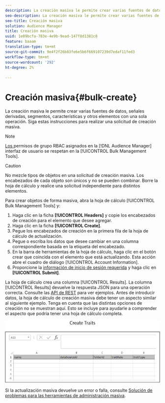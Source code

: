 ```yaml
---
description: La creación masiva le permite crear varias fuentes de datos, señales derivadas, segmentos, características y otros elementos con una sola operación. Siga estas instrucciones para realizar una solicitud de creación masiva.
seo-description: La creación masiva le permite crear varias fuentes de datos, señales derivadas, segmentos, características y otros elementos con una sola operación. Siga estas instrucciones para realizar una solicitud de creación masiva.
seo-title: Creación masiva
solution: Audience Manager
title: Creación masiva
uuid: 1e09bcfa-783e-4e9b-9ead-147f8d1381c8
feature: baaam
translation-type: tm+mt
source-git-commit: 9e4f2f26b83fe6e5b6f669107239d7edaf11fed3
workflow-type: tm+mt
source-wordcount: '292'
ht-degree: 2%

---
```



# Creación masiva{#bulk-create}

La creación masiva le permite crear varias fuentes de datos, señales derivadas, segmentos, características y otros elementos con una sola operación. Siga estas instrucciones para realizar una solicitud de creación masiva.

<!-- 

t_bulk_create.xml

 -->

>[!NOTE]
>
>[Los ](../../features/administration/administration-overview.md) permisos de grupo RBAC asignados en la  [!DNL Audience Manager] interfaz de usuario se respetan en la  [!UICONTROL Bulk Management Tools].

>[!CAUTION]
>
>No mezcle tipos de objetos en una solicitud de creación masiva. Los encabezados de cada objeto son únicos y no se pueden combinar. Borre la hoja de cálculo y realice una solicitud independiente para distintos elementos.

Para crear objetos de forma masiva, abra la hoja de cálculo [!UICONTROL Bulk Management Tools] y:

1. Haga clic en la ficha **[!UICONTROL Headers]** y copie los encabezados de creación para el elemento que desee agregar.
2. Haga clic en la ficha **[!UICONTROL Create]**.
3. Pegue los encabezados de creación en la primera fila de la hoja de cálculo de actualización.
4. Pegue o escriba los datos que desee cambiar en una columna correspondiente basada en la etiqueta del encabezado.
5. En la barra de herramientas de la hoja de cálculo, haga clic en el botón crear que coincida con el elemento que está actualizando.
Esta acción abre el cuadro de diálogo [!UICONTROL Account Information].
6. Proporcione la [información de inicio de sesión requerida](../../reference/bulk-management-tools/bulk-management-intro.md#auth-reqs) y haga clic en **[!UICONTROL Submit]**.

La hoja de cálculo crea una columna [!UICONTROL Results]. La columna [!UICONTROL Results] devuelve la respuesta JSON para una operación correcta. Consulte las [API de REST](../../api/rest-api-main/rest-api-main.md) para ver ejemplos. Antes de introducir datos, la hoja de cálculo de creación masiva debe tener un aspecto similar al siguiente ejemplo. Tenga en cuenta que las distintas opciones de creación no se muestran aquí. Esto se incluye para ayudarle a comprender el aspecto que podría tener una hoja de cálculo completa.

![](assets/cretetraits.png)

Si la actualización masiva devuelve un error o falla, consulte [Solución de problemas para las herramientas de administración masiva](../../reference/bulk-management-tools/bulk-troubleshooting.md).
